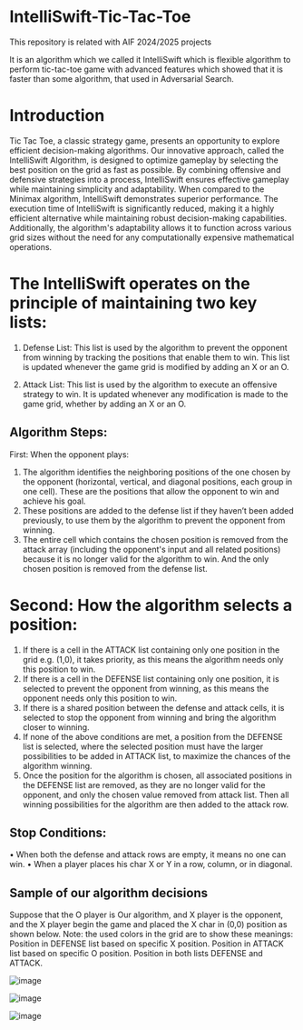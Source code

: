 # IntelliSwift-Tic-Tac-Toe
This repository is related with AIF 2024/2025 projects

It is an algorithm which we called it IntelliSwift which is flexible algorithm to perform tic-tac-toe game with advanced features which showed that it is faster than some algorithm, that used in Adversarial Search.

# Introduction
Tic Tac Toe, a classic strategy game, presents an opportunity to explore efficient 
decision-making algorithms. Our innovative approach, called the IntelliSwift 
Algorithm, is designed to optimize gameplay by selecting the best position on the 
grid as fast as possible. By combining offensive and defensive strategies into a
process, IntelliSwift ensures effective gameplay while maintaining simplicity and 
adaptability.
When compared to the Minimax algorithm, IntelliSwift demonstrates superior 
performance. The execution time of IntelliSwift is significantly reduced, making 
it a highly efficient alternative while maintaining robust decision-making 
capabilities. Additionally, the algorithm's adaptability allows it to function across 
various grid sizes without the need for any computationally expensive 
mathematical operations.

# The IntelliSwift operates on the principle of maintaining two key lists:

1. Defense List: This list is used by the algorithm to prevent the opponent 
from winning by tracking the positions that enable them to win. This list 
is updated whenever the game grid is modified by adding an X or an O.

3. Attack List: This list is used by the algorithm to execute an offensive 
strategy to win. It is updated whenever any modification is made to the 
game grid, whether by adding an X or an O.

## Algorithm Steps:
First: When the opponent plays:
1. The algorithm identifies the neighboring positions of the one chosen by 
the opponent (horizontal, vertical, and diagonal positions, each group in 
one cell). These are the positions that allow the opponent to win and 
achieve his goal.
2. These positions are added to the defense list if they haven’t been added 
previously, to use them by the algorithm to prevent the opponent from 
winning.
3. The entire cell which contains the chosen position is removed from the 
attack array (including the opponent's input and all related positions) 
because it is no longer valid for the algorithm to win. And the only 
chosen position is removed from the defense list.

# Second: How the algorithm selects a position:

1. If there is a cell in the ATTACK list containing only one position in the 
grid e.g. (1,0), it takes priority, as this means the algorithm needs only 
this position to win.
2. If there is a cell in the DEFENSE list containing only one position, it is 
selected to prevent the opponent from winning, as this means the 
opponent needs only this position to win.
3. If there is a shared position between the defense and attack cells, it is 
selected to stop the opponent from winning and bring the algorithm closer 
to winning.
4. If none of the above conditions are met, a position from the DEFENSE 
list is selected, where the selected position must have the larger 
possibilities to be added in ATTACK list, to maximize the chances of the 
algorithm winning.
5. Once the position for the algorithm is chosen, all associated positions in 
the DEFENSE list are removed, as they are no longer valid for the 
opponent, and only the chosen value removed from attack list. Then all 
winning possibilities for the algorithm are then added to the attack row.

## Stop Conditions:
• When both the defense and attack rows are empty, it means no one can 
win.
• When a player places his char X or Y in a row, column, or in diagonal.



## Sample of our algorithm decisions
Suppose that the O player is Our algorithm, and X player is the opponent, and the X player begin the game and placed the X char in (0,0) position as shown below. 
Note: the used colors in the grid are to show these meanings:
 	Position in DEFENSE list based on specific X position.
 	Position in ATTACK list based on specific O position.
 	Position in both lists DEFENSE and ATTACK.

![image](https://github.com/user-attachments/assets/798aca6f-31c5-4a62-98d7-b7dd0639650b)

![image](https://github.com/user-attachments/assets/37cb59bf-be91-443d-b802-6e8821b77b58)

![image](https://github.com/user-attachments/assets/5aa0b8d9-211a-481b-bd0e-2f2c37c5a007)


